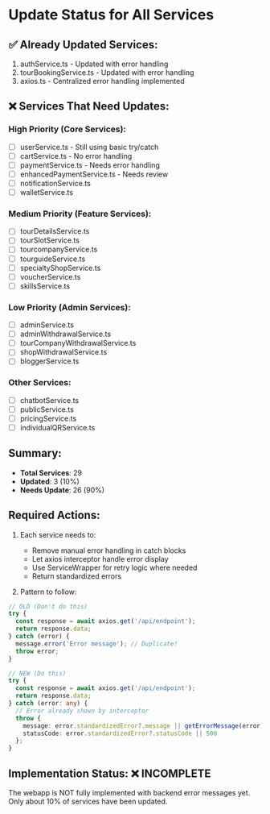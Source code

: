 # Update Status for All Services

## ✅ Already Updated Services:
1. authService.ts - Updated with error handling
2. tourBookingService.ts - Updated with error handling
3. axios.ts - Centralized error handling implemented

## ❌ Services That Need Updates:

### High Priority (Core Services):
- [ ] userService.ts - Still using basic try/catch
- [ ] cartService.ts - No error handling
- [ ] paymentService.ts - Needs error handling
- [ ] enhancedPaymentService.ts - Needs review
- [ ] notificationService.ts
- [ ] walletService.ts

### Medium Priority (Feature Services):
- [ ] tourDetailsService.ts
- [ ] tourSlotService.ts
- [ ] tourcompanyService.ts
- [ ] tourguideService.ts
- [ ] specialtyShopService.ts
- [ ] voucherService.ts
- [ ] skillsService.ts

### Low Priority (Admin Services):
- [ ] adminService.ts
- [ ] adminWithdrawalService.ts
- [ ] tourCompanyWithdrawalService.ts
- [ ] shopWithdrawalService.ts
- [ ] bloggerService.ts

### Other Services:
- [ ] chatbotService.ts
- [ ] publicService.ts
- [ ] pricingService.ts
- [ ] individualQRService.ts

## Summary:
- **Total Services**: 29
- **Updated**: 3 (10%)
- **Needs Update**: 26 (90%)

## Required Actions:

1. Each service needs to:
   - Remove manual error handling in catch blocks
   - Let axios interceptor handle error display
   - Use ServiceWrapper for retry logic where needed
   - Return standardized errors

2. Pattern to follow:
```typescript
// OLD (Don't do this)
try {
  const response = await axios.get('/api/endpoint');
  return response.data;
} catch (error) {
  message.error('Error message'); // Duplicate!
  throw error;
}

// NEW (Do this)
try {
  const response = await axios.get('/api/endpoint');
  return response.data;
} catch (error: any) {
  // Error already shown by interceptor
  throw {
    message: error.standardizedError?.message || getErrorMessage(error),
    statusCode: error.standardizedError?.statusCode || 500
  };
}
```

## Implementation Status: ❌ INCOMPLETE

The webapp is NOT fully implemented with backend error messages yet. Only about 10% of services have been updated.
